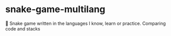 # snake-game-multilang
🐍 Snake game written in the languages I know, learn or practice. Comparing code and stacks
